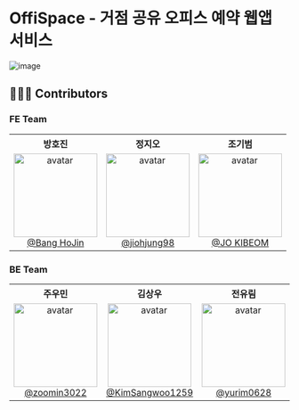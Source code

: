# OffiSpace - 거점 공유 오피스 예약 웹앱 서비스

![image](https://github.com/4bujak-4bujak/.github/assets/104253583/697a40ee-434d-4db8-a306-476024ee4bde)

## 🧑‍🤝‍🧑 Contributors

### FE Team

<div>
  <table>
      <tr>
          <th>방호진</th>
          <th>정지오</th>
          <th>조기범</th>
      </tr>
      <tr>
          <td align="center">
              <img src="https://avatars.githubusercontent.com/u/132210541?v=4" alt="avatar" width="150" style="max-width: 100%;" /><br />
              <a href="https://github.com/banhogu">@Bang HoJin</a>
          </td>
          <td align="center">
              <img src="https://avatars.githubusercontent.com/u/104253583?v=4" alt="avatar" width="150" style="max-width: 100%;" /><br />
              <a href="https://github.com/jiohjung98">@jiohjung98</a>
          </td>
          <td align="center">
              <img src="https://avatars.githubusercontent.com/u/95483959?v=4" alt="avatar" width="150" style="max-width: 100%;" /><br />
              <a href="https://github.com/eun-hak">@JO KIBEOM</a>
          </td>
      </tr>
  </table>
</div>

### BE Team

<div>
  <table>
      <tr>
          <th>주우민</th>
          <th>김상우</th>
          <th>전유림</th>
      </tr>
      <tr>
          <td align="center">
              <img src="https://avatars.githubusercontent.com/u/121492369?v=4" alt="avatar" width="150" style="max-width: 100%;" /><br />
              <a href="https://github.com/zoomin3022">@zoomin3022</a>
          </td>
          <td align="center">
              <img src="https://avatars.githubusercontent.com/u/72953900?v=4" alt="avatar" width="150" style="max-width: 100%;" /><br />
              <a href="https://github.com/KimSangwoo1259">@KimSangwoo1259</a>
          </td>
          <td align="center">
              <img src="https://avatars.githubusercontent.com/u/139152515?v=4" alt="avatar" width="150" style="max-width: 100%;" /><br />
              <a href="https://github.com/yurim0628">@yurim0628</a>
          </td>
      </tr>
  </table>
</div>

